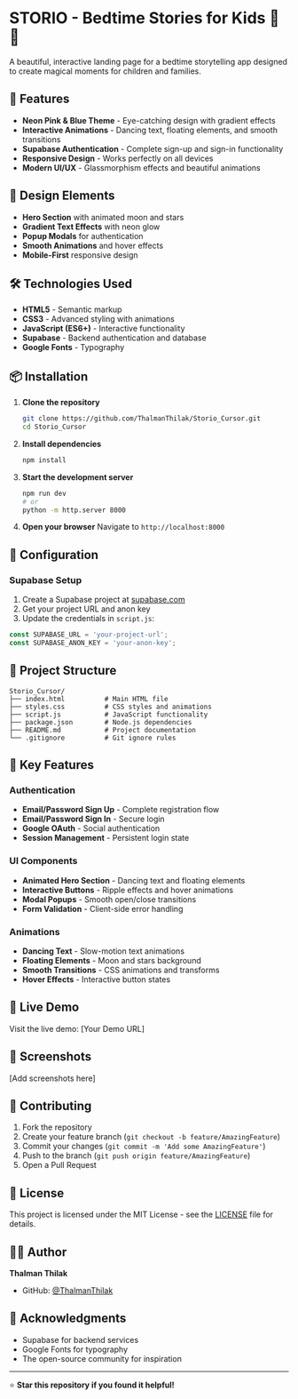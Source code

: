 # STORIO - Bedtime Stories for Kids 🌙✨

A beautiful, interactive landing page for a bedtime storytelling app designed to create magical moments for children and families.

## 🚀 Features

- **Neon Pink & Blue Theme** - Eye-catching design with gradient effects
- **Interactive Animations** - Dancing text, floating elements, and smooth transitions
- **Supabase Authentication** - Complete sign-up and sign-in functionality
- **Responsive Design** - Works perfectly on all devices
- **Modern UI/UX** - Glassmorphism effects and beautiful animations

## 🎨 Design Elements

- **Hero Section** with animated moon and stars
- **Gradient Text Effects** with neon glow
- **Popup Modals** for authentication
- **Smooth Animations** and hover effects
- **Mobile-First** responsive design

## 🛠️ Technologies Used

- **HTML5** - Semantic markup
- **CSS3** - Advanced styling with animations
- **JavaScript (ES6+)** - Interactive functionality
- **Supabase** - Backend authentication and database
- **Google Fonts** - Typography

## 📦 Installation

1. **Clone the repository**
   ```bash
   git clone https://github.com/ThalmanThilak/Storio_Cursor.git
   cd Storio_Cursor
   ```

2. **Install dependencies**
   ```bash
   npm install
   ```

3. **Start the development server**
   ```bash
   npm run dev
   # or
   python -m http.server 8000
   ```

4. **Open your browser**
   Navigate to `http://localhost:8000`

## 🔧 Configuration

### Supabase Setup

1. Create a Supabase project at [supabase.com](https://supabase.com)
2. Get your project URL and anon key
3. Update the credentials in `script.js`:

```javascript
const SUPABASE_URL = 'your-project-url';
const SUPABASE_ANON_KEY = 'your-anon-key';
```

## 📁 Project Structure

```
Storio_Cursor/
├── index.html          # Main HTML file
├── styles.css          # CSS styles and animations
├── script.js           # JavaScript functionality
├── package.json        # Node.js dependencies
├── README.md           # Project documentation
└── .gitignore          # Git ignore rules
```

## 🎯 Key Features

### Authentication
- **Email/Password Sign Up** - Complete registration flow
- **Email/Password Sign In** - Secure login
- **Google OAuth** - Social authentication
- **Session Management** - Persistent login state

### UI Components
- **Animated Hero Section** - Dancing text and floating elements
- **Interactive Buttons** - Ripple effects and hover animations
- **Modal Popups** - Smooth open/close transitions
- **Form Validation** - Client-side error handling

### Animations
- **Dancing Text** - Slow-motion text animations
- **Floating Elements** - Moon and stars background
- **Smooth Transitions** - CSS animations and transforms
- **Hover Effects** - Interactive button states

## 🌟 Live Demo

Visit the live demo: [Your Demo URL]

## 📱 Screenshots

[Add screenshots here]

## 🤝 Contributing

1. Fork the repository
2. Create your feature branch (`git checkout -b feature/AmazingFeature`)
3. Commit your changes (`git commit -m 'Add some AmazingFeature'`)
4. Push to the branch (`git push origin feature/AmazingFeature`)
5. Open a Pull Request

## 📄 License

This project is licensed under the MIT License - see the [LICENSE](LICENSE) file for details.

## 👨‍💻 Author

**Thalman Thilak**
- GitHub: [@ThalmanThilak](https://github.com/ThalmanThilak)

## 🙏 Acknowledgments

- Supabase for backend services
- Google Fonts for typography
- The open-source community for inspiration

---

⭐ **Star this repository if you found it helpful!**
